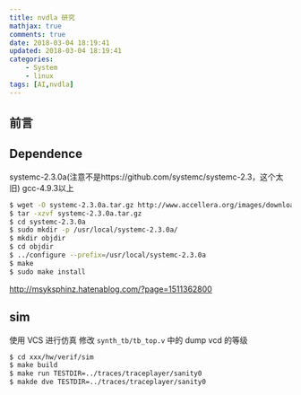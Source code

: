 ```yaml
---
title: nvdla 研究
mathjax: true
comments: true
date: 2018-03-04 18:19:41
updated: 2018-03-04 18:19:41
categories:
    - System
    - linux
tags: [AI,nvdla]
---
```


## 前言

## Dependence
systemc-2.3.0a(注意不是https://github.com/systemc/systemc-2.3，这个太旧)
gcc-4.9.3以上

```bash
$ wget -O systemc-2.3.0a.tar.gz http://www.accellera.org/images/downloads/standards/systemc/systemc-2.3.0a.tar.gz
$ tar -xzvf systemc-2.3.0a.tar.gz
$ cd systemc-2.3.0a
$ sudo mkdir -p /usr/local/systemc-2.3.0a/
$ mkdir objdir
$ cd objdir
$ ../configure --prefix=/usr/local/systemc-2.3.0a
$ make
$ sudo make install
```
http://msyksphinz.hatenablog.com/?page=1511362800

## sim

使用 VCS 进行仿真
修改 `synth_tb/tb_top.v` 中的 dump vcd 的等级

```bash
$ cd xxx/hw/verif/sim
$ make build
$ make run TESTDIR=../traces/traceplayer/sanity0 
$ makde dve TESTDIR=../traces/traceplayer/sanity0 
```
